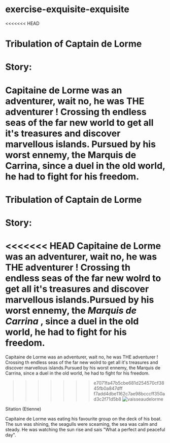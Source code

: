 # exercise-exquisite-exquisite
<<<<<<< HEAD

# Tribulation of Captain de Lorme

# Story:

Capitaine de Lorme was an adventurer, wait no, he was THE adventurer ! Crossing th endless seas of the far new world to get all it's treasures and discover marvellous islands. Pursued by his worst ennemy, the Marquis de Carrina, since a duel in the old world, he had to fight for his freedom.
=======
Tribulation of Captain de Lorme
===============================
Story:
======
<<<<<<< HEAD
Capitaine de Lorme was an adventurer, wait no, he was __THE adventurer__ ! Crossing th endless seas of the far new wolrd to get all it's treasures and discover marvellous islands.Pursued by his worst ennemy, the *Marquis de Carrina* , since a duel in the old world, he had to fight for his freedom.
=======
Capitaine de Lorme was an adventurer, wait no, he was THE adventurer ! Crossing th endless seas of the far new wolrd to get all it's treasures and discover marvellous islands.Pursued by his worst ennemy, the Marquis de Carrina, since a duel in the old world, he had to fight for his freedom.
>>>>>>> e7071fa47b5cbe681d254570cf3845fb0a847dff
>>>>>>> f7add4dbe1162c7ae98bcccff350ad3c2f71d5b8
![vaisseaudelorme](https://www.ouest-france.fr/leditiondusoir/data/7781/NextGenData/Image-1024-1024-1734099.jpg?t=%2249ca4b0634b39011c42dbb47db6f79ecgzip%22)

Sitation (Etienne)

Capitaine de Lorme was eating his favourite group on the deck of his boat. The sun was shining, the seagulls were sceaming, the sea was calm and steady. He was watching the sun rise and sais "What a perfect and peaceful day".
